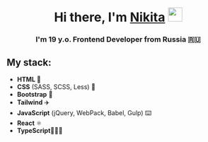<h1 align="center">Hi there, I'm <a href="https://t.me/icykit target="_blank">Nikita</a> 
<img src="https://github.com/blackcater/blackcater/raw/main/images/Hi.gif" height="32"/></h1>
<h3 align="center">I'm 19 y.o. Frontend Developer from Russia 🇷🇺</h3>
  
<h2>My stack:</h2>
<ul>
  <li><b> HTML 📑</b></li>
  <li><b> CSS</b> (SASS, SCSS, Less) 🎨</li>
  <li><b> Bootstrap</b> 🚀</li>
  <li><b> Tailwind</b> ✈️</li>
  <li><b> JavaScript</b> (jQuery, WebPack, Babel, Gulp) ⌨️</li>
  <li><b> React</b> ⚛️</li>
  <li><b> TypeScript</b>🧑🏻‍💻</li>
</ul>
  
